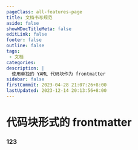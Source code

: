 ```yaml
---
pageClass: all-features-page
title: 文档书写规范
aside: false
showWDocTitleMeta: false
editLink: false
footer: false
outline: false
tags: 
 - 文档
categories:
description: |
  使用单独的 YAML 代码块作为 frontmatter
sidebar: false
firstCommit: 2023-04-28 21:07:26+8:00
lastUpdated: 2023-12-14 20:13:56+8:00
---
```


# 代码块形式的 frontmatter


### 123

<ArticleCarousel :list="list" />

<KanbanExample />

<script lang="ts" setup>
import { ref } from 'vue'
const list = ref([
{
    image:'https://image.baidu.com/search/down?url=https://fc.sinaimg.cn/large/6364aa43gy1hm0fdr08pnj22c01bqb29.jpg',
    title:'文章列表九宫格样式'
},
{
    image:'https://image.baidu.com/search/down?url=https://fc.sinaimg.cn/large/6364aa43gy1hm0fdr03guj22c01bqb29.jpg',
    title:'播放音乐+存档按年和年/月的形式'
},
    {
    image:'https://image.baidu.com/search/down?url=https://fc.sinaimg.cn/large/6364aa43gy1hm0fdq92lmj22c01bq1a2.jpg',
    title:'内页'
},
{
    image:'https://image.baidu.com/search/down?url=https://fc.sinaimg.cn/large/6364aa43gy1hm0fdqk4umj22c01bqk52.jpg',
    title:'工具导航'
},
{
    image:'https://image.baidu.com/search/down?url=https://fc.sinaimg.cn/large/6364aa43gy1hm0fdqppztj22c01bqqqb.jpg',
    title:'文章列表简约样式'
},
{
    image:'https://image.baidu.com/search/down?url=https://fc.sinaimg.cn/large/6364aa43gy1hm0fdqrdlzj22c01bq4hn.jpg',
    title:'Feed订阅'
},
{
    image:'https://image.baidu.com/search/down?url=https://fc.sinaimg.cn/large/6364aa43gy1hm0fdqyuaij22c01bqkee.jpg',
    title:'文章页内置资源汇总组件，方便点击查看出处'
},
{
    image:'https://image.baidu.com/search/down?url=https://fc.sinaimg.cn/large/6364aa43gy1hm0fdqzlnrj22c01bq4qp.jpg',
    title:'分页'
},
{
    image:'https://image.baidu.com/search/down?url=https://fc.sinaimg.cn/large/6364aa43gy1hm0fdr2dlbj22c01bqb29.jpg',
    title:'暗黑模式+标签点击切换'
}]);

</script>



 <style>
.all-features-page .VPDoc > .container > .content {
  max-width: 72vw !important;
}
</style>

<style>
:root {
  overflow-y: scroll;
}
</style>
